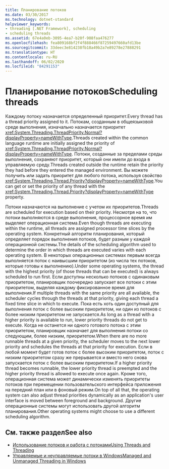```yaml
---
title: Планирование потоков
ms.date: 03/30/2017
ms.technology: dotnet-standard
helpviewer_keywords:
- threading [.NET Framework], scheduling
- scheduling threads
ms.assetid: 67e4a0eb-3095-4ea7-b20f-908faa476277
ms.openlocfilehash: fea809168bf2f4f888466f87259497660afd13be
ms.sourcegitcommit: 33deec3e814238fb18a49b2a7e89278e27888291
ms.translationtype: HT
ms.contentlocale: ru-RU
ms.lasthandoff: 06/02/2020
ms.locfileid: "84291153"
---
```

# <a name="scheduling-threads"></a><span data-ttu-id="30903-102">Планирование потоков</span><span class="sxs-lookup"><span data-stu-id="30903-102">Scheduling threads</span></span>

<span data-ttu-id="30903-103">Каждому потоку назначается определенный приоритет.</span><span class="sxs-lookup"><span data-stu-id="30903-103">Every thread has a thread priority assigned to it.</span></span> <span data-ttu-id="30903-104">Потокам, созданным в общеязыковой среде выполнения, изначально назначается приоритет <xref:System.Threading.ThreadPriority.Normal?displayProperty=nameWithType>.</span><span class="sxs-lookup"><span data-stu-id="30903-104">Threads created within the common language runtime are initially assigned the priority of <xref:System.Threading.ThreadPriority.Normal?displayProperty=nameWithType>.</span></span> <span data-ttu-id="30903-105">Потоки, созданные за пределами среды выполнения, сохраняют приоритет, который они имели до входа в управляемую среду.</span><span class="sxs-lookup"><span data-stu-id="30903-105">Threads created outside the runtime retain the priority they had before they entered the managed environment.</span></span> <span data-ttu-id="30903-106">Вы можете получить или задать приоритет для любого потока, используя свойство <xref:System.Threading.Thread.Priority?displayProperty=nameWithType>.</span><span class="sxs-lookup"><span data-stu-id="30903-106">You can get or set the priority of any thread with the <xref:System.Threading.Thread.Priority?displayProperty=nameWithType> property.</span></span>  
  
 <span data-ttu-id="30903-107">Потоки назначаются на выполнение с учетом их приоритетов.</span><span class="sxs-lookup"><span data-stu-id="30903-107">Threads are scheduled for execution based on their priority.</span></span> <span data-ttu-id="30903-108">Несмотря на то, что потоки выполняются в среде выполнения, процессорное время им выделяет операционная система.</span><span class="sxs-lookup"><span data-stu-id="30903-108">Even though threads are executing within the runtime, all threads are assigned processor time slices by the operating system.</span></span> <span data-ttu-id="30903-109">Конкретный алгоритм планирования, который определяет порядок выполнения потоков, будет разным у каждой операционной системы.</span><span class="sxs-lookup"><span data-stu-id="30903-109">The details of the scheduling algorithm used to determine the order in which threads are executed varies with each operating system.</span></span> <span data-ttu-id="30903-110">В некоторых операционных системах первым всегда выполняется поток с наивысшим приоритетом (из числа тех потоков, которые готовы к выполнению).</span><span class="sxs-lookup"><span data-stu-id="30903-110">Under some operating systems, the thread with the highest priority (of those threads that can be executed) is always scheduled to run first.</span></span> <span data-ttu-id="30903-111">Если доступны несколько потоков с одинаковым приоритетом, планировщик поочередно запускает все потоки с этим приоритетом, выделяя каждому фиксированное время для выполнения.</span><span class="sxs-lookup"><span data-stu-id="30903-111">If multiple threads with the same priority are all available, the scheduler cycles through the threads at that priority, giving each thread a fixed time slice in which to execute.</span></span> <span data-ttu-id="30903-112">Пока есть хоть один доступный для выполнения поток с более высоким приоритетом, ни один из потоков с более низким приоритетом не запускается.</span><span class="sxs-lookup"><span data-stu-id="30903-112">As long as a thread with a higher priority is available to run, lower priority threads do not get to execute.</span></span> <span data-ttu-id="30903-113">Когда не останется ни одного готового потока с этим приоритетом, планировщик назначает для выполнения потоки со следующим, более низким, приоритетом.</span><span class="sxs-lookup"><span data-stu-id="30903-113">When there are no more runnable threads at a given priority, the scheduler moves to the next lower priority and schedules the threads at that priority for execution.</span></span> <span data-ttu-id="30903-114">Если в любой момент будет готов поток с более высоким приоритетом, поток с низким приоритетом сразу же прерывается и вместо него снова запускается поток с более высоким приоритетом.</span><span class="sxs-lookup"><span data-stu-id="30903-114">If a higher priority thread becomes runnable, the lower priority thread is preempted and the higher priority thread is allowed to execute once again.</span></span> <span data-ttu-id="30903-115">Кроме того, операционная система может динамически изменять приоритеты потоков при перемещении пользовательского интерфейса приложения на передний план или в фоновый режим.</span><span class="sxs-lookup"><span data-stu-id="30903-115">On top of all that, the operating system can also adjust thread priorities dynamically as an application's user interface is moved between foreground and background.</span></span> <span data-ttu-id="30903-116">Другие операционные системы могут использовать другой алгоритм планирования.</span><span class="sxs-lookup"><span data-stu-id="30903-116">Other operating systems might choose to use a different scheduling algorithm.</span></span>  
  
## <a name="see-also"></a><span data-ttu-id="30903-117">См. также раздел</span><span class="sxs-lookup"><span data-stu-id="30903-117">See also</span></span>

- [<span data-ttu-id="30903-118">Использование потоков и работа с потоками</span><span class="sxs-lookup"><span data-stu-id="30903-118">Using Threads and Threading</span></span>](using-threads-and-threading.md)
- [<span data-ttu-id="30903-119">Управляемые и неуправляемые потоки в Windows</span><span class="sxs-lookup"><span data-stu-id="30903-119">Managed and Unmanaged Threading in Windows</span></span>](managed-and-unmanaged-threading-in-windows.md)
